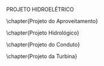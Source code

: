 PROJETO HIDROELÉTRICO

\chapter{Projeto do Aproveitamento}


\chapter{Projeto Hidrológico}


\chapter{Projeto do Conduto}


\chapter{Projeto da Turbina}
